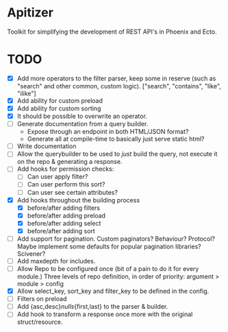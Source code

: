 # Apitizer

Toolkit for simplifying the development of REST API's in Phoenix and Ecto.

# TODO

- [X] Add more operators to the filter parser, keep some in reserve (such as
      "search" and other common, custom logic).
      ["search", "contains", "like", "ilike"]
- [X] Add ability for custom preload
- [X] Add ability for custom sorting
- [X] It should be possible to overwrite an operator.
- [ ] Generate documentation from a query builder.
  - Expose through an endpoint in both HTML/JSON format?
  - Generate all at compile-time to basically just serve static html?
- [ ] Write documentation
- [ ] Allow the querybuilder to be used to _just_ build the query, not execute it on
      the repo & generating a response.
- [ ] Add hooks for permission checks:
  - [ ] Can user apply filter?
  - [ ] Can user perform this sort?
  - [ ] Can user see certain attributes?
- [X] Add hooks throughout the building process
  - [X] before/after adding filters
  - [X] before/after adding preload
  - [X] before/after adding select
  - [X] before/after adding sort
- [ ] Add support for pagination. Custom paginators? Behaviour? Protocol?
      Maybe implement some defaults for popular pagination libraries? Scivener?
- [ ] Add maxdepth for includes.
- [ ] Allow Repo to be configured once (bit of a pain to do it for every module.)
      Three levels of repo definition, in order of priority: argument > module > config
- [X] Allow select_key, sort_key and filter_key to be defined in the config.
- [ ] Filters on preload
- [ ] Add {asc,desc}_nulls_{first,last} to the parser & builder.
- [ ] Add hook to transform a response once more with the original struct/resource.
